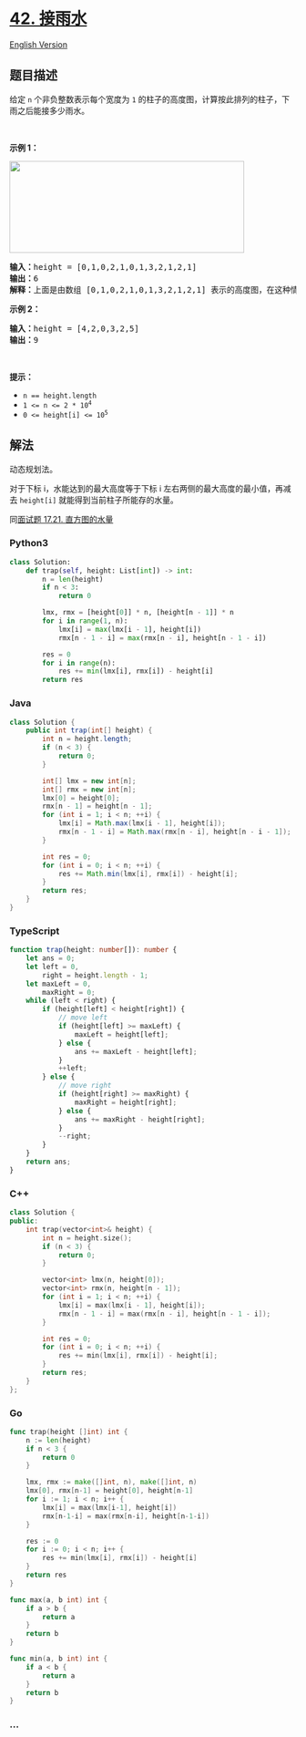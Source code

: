 # [42. 接雨水](https://leetcode.cn/problems/trapping-rain-water)

[English Version](/solution/0000-0099/0042.Trapping%20Rain%20Water/README_EN.md)

## 题目描述

<!-- 这里写题目描述 -->

<p>给定&nbsp;<code>n</code> 个非负整数表示每个宽度为 <code>1</code> 的柱子的高度图，计算按此排列的柱子，下雨之后能接多少雨水。</p>

<p>&nbsp;</p>

<p><strong>示例 1：</strong></p>

<p><img src="https://fastly.jsdelivr.net/gh/doocs/leetcode@main/solution/0000-0099/0042.Trapping%20Rain%20Water/images/rainwatertrap.png" style="height: 161px; width: 412px;" /></p>

<pre>
<strong>输入：</strong>height = [0,1,0,2,1,0,1,3,2,1,2,1]
<strong>输出：</strong>6
<strong>解释：</strong>上面是由数组 [0,1,0,2,1,0,1,3,2,1,2,1] 表示的高度图，在这种情况下，可以接 6 个单位的雨水（蓝色部分表示雨水）。 
</pre>

<p><strong>示例 2：</strong></p>

<pre>
<strong>输入：</strong>height = [4,2,0,3,2,5]
<strong>输出：</strong>9
</pre>

<p>&nbsp;</p>

<p><strong>提示：</strong></p>

<ul>
	<li><code>n == height.length</code></li>
	<li><code>1 &lt;= n &lt;= 2 * 10<sup>4</sup></code></li>
	<li><code>0 &lt;= height[i] &lt;= 10<sup>5</sup></code></li>
</ul>

## 解法

<!-- 这里可写通用的实现逻辑 -->

动态规划法。

对于下标 i，水能达到的最大高度等于下标 i 左右两侧的最大高度的最小值，再减去 `height[i]` 就能得到当前柱子所能存的水量。

同[面试题 17.21. 直方图的水量](/lcci/17.21.Volume%20of%20Histogram/README.md)

<!-- tabs:start -->

### **Python3**

<!-- 这里可写当前语言的特殊实现逻辑 -->

```python
class Solution:
    def trap(self, height: List[int]) -> int:
        n = len(height)
        if n < 3:
            return 0

        lmx, rmx = [height[0]] * n, [height[n - 1]] * n
        for i in range(1, n):
            lmx[i] = max(lmx[i - 1], height[i])
            rmx[n - 1 - i] = max(rmx[n - i], height[n - 1 - i])

        res = 0
        for i in range(n):
            res += min(lmx[i], rmx[i]) - height[i]
        return res
```

### **Java**

<!-- 这里可写当前语言的特殊实现逻辑 -->

```java
class Solution {
    public int trap(int[] height) {
        int n = height.length;
        if (n < 3) {
            return 0;
        }

        int[] lmx = new int[n];
        int[] rmx = new int[n];
        lmx[0] = height[0];
        rmx[n - 1] = height[n - 1];
        for (int i = 1; i < n; ++i) {
            lmx[i] = Math.max(lmx[i - 1], height[i]);
            rmx[n - 1 - i] = Math.max(rmx[n - i], height[n - i - 1]);
        }

        int res = 0;
        for (int i = 0; i < n; ++i) {
            res += Math.min(lmx[i], rmx[i]) - height[i];
        }
        return res;
    }
}
```

### **TypeScript**

```ts
function trap(height: number[]): number {
    let ans = 0;
    let left = 0,
        right = height.length - 1;
    let maxLeft = 0,
        maxRight = 0;
    while (left < right) {
        if (height[left] < height[right]) {
            // move left
            if (height[left] >= maxLeft) {
                maxLeft = height[left];
            } else {
                ans += maxLeft - height[left];
            }
            ++left;
        } else {
            // move right
            if (height[right] >= maxRight) {
                maxRight = height[right];
            } else {
                ans += maxRight - height[right];
            }
            --right;
        }
    }
    return ans;
}
```

### **C++**

```cpp
class Solution {
public:
    int trap(vector<int>& height) {
        int n = height.size();
        if (n < 3) {
            return 0;
        }

        vector<int> lmx(n, height[0]);
        vector<int> rmx(n, height[n - 1]);
        for (int i = 1; i < n; ++i) {
            lmx[i] = max(lmx[i - 1], height[i]);
            rmx[n - 1 - i] = max(rmx[n - i], height[n - 1 - i]);
        }

        int res = 0;
        for (int i = 0; i < n; ++i) {
            res += min(lmx[i], rmx[i]) - height[i];
        }
        return res;
    }
};
```

### **Go**

```go
func trap(height []int) int {
	n := len(height)
	if n < 3 {
		return 0
	}

	lmx, rmx := make([]int, n), make([]int, n)
	lmx[0], rmx[n-1] = height[0], height[n-1]
	for i := 1; i < n; i++ {
		lmx[i] = max(lmx[i-1], height[i])
		rmx[n-1-i] = max(rmx[n-i], height[n-1-i])
	}

	res := 0
	for i := 0; i < n; i++ {
		res += min(lmx[i], rmx[i]) - height[i]
	}
	return res
}

func max(a, b int) int {
	if a > b {
		return a
	}
	return b
}

func min(a, b int) int {
	if a < b {
		return a
	}
	return b
}
```

### **...**

```

```

<!-- tabs:end -->
